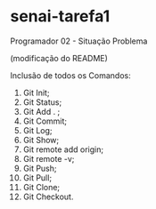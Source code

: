 # senai-tarefa1

Programador 02 - Situação Problema

(modificação do README)

Inclusão de todos os Comandos:

1. Git Init;
2. Git Status;
3. Git Add . ;
4. Git Commit; 
5. Git Log;
6. Git Show;
7. Git remote add origin;
8. Git remote -v;
9. Git Push;
10. Git Pull;
11. Git Clone;
12. Git Checkout.